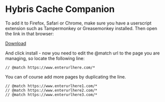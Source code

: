 # Hybris Cache Companion

To add it to Firefox, Safari or Chrome, make sure you have a userscript extension such as Tampermonkey or Greasemonkey installed. Then open the link in that browser:

[Download](https://github.com/FVSSlovenia/Hybris-Cache-Companion/raw/master/Cache%20Companion_v0.1.user.js)

And click install - now you need to edit the @match url to the page you are managing, so locate the following line:

`// @match https://www.enterurlhere.com/*`

You can of course add more pages by duplicating the line.
```
// @match https://www.enterurlhere1.com/*
// @match https://www.enterurlhere2.com/*
// @match https://www.enterurlhere3.com/*
```
